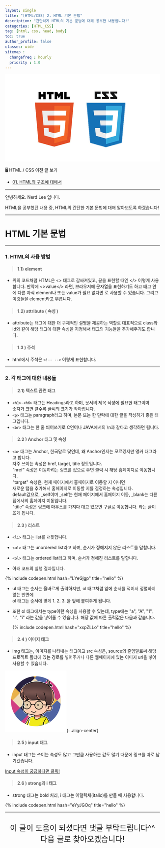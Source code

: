 ```yaml
---
layout: single
title: "[HTML/CSS] 2. HTML 기본 문법"
description: "간단하게 HTML의 기본 문법에 대해 공부한 내용입니다!"
categories: [HTML_CSS]
tag: [html, css, head, body]
toc: true
author_profile: false
classes: wide
sitemap :
  changefreq : hourly
  priority : 1.0
---
```


![](/assets/img/etc/html_css.jpeg)

🖥 HTML / CSS 이전 글 보기

- [01. HTML의 구조에 대해서](/html_css/0001/)

---

안녕하세요. Nerd Lee 입니다.

HTML을 공부했던 내용 중, HTML의 간단한 기본 문법에 대해 알아보도록 하겠습니다!

---

# HTML 기본 문법

---

### 1. HTML의 사용 방법

> #### 1.1) element

<script src="https://gist.github.com/Nerd-Lee/449a6afedb863100f8ed230c78a92ec7.js"></script>

- 위의 코드처럼 HTML은 <> 태그로 감싸져있고, 끝을 표현할 때엔 </> 이렇게 사용합니다.
  만약에 <>value</> 라면, 브라우저에 문자열을 표현하기도 하고
  태그 안에 다른 자식 element나 또는 value가 필요 없다면 <tag/> 로 사용할 수 있습니다.
  그리고 이것들을 element라고 부릅니다.

> #### 1.2) attribute ( 속성 )

<script src="https://gist.github.com/Nerd-Lee/00c24fed1ef34a68859d871df09e34a5.js"></script>

- attribute는 태그에 대한 더 구체적인 설명을 제공하는 역할로
  대표적으로 class와 id와 같이 해당 태그에 대한 속성을 지정해서 태그의 기능들을 추가해주기도 합니다.

> #### 1.3 ) 주석

<script src="https://gist.github.com/Nerd-Lee/c4666a2c41522253eccacd42a1fcfc30.js"></script>

- html에서 주석은 `<!-- -->` 이렇게 표현합니다.

---

### 2. 각 태그에 대한 내용들

> #### 2.1) 텍스트 관련 태그

<script src="https://gist.github.com/Nerd-Lee/24d227b00b957dd486cb2eaec836d7da.js"></script>

- `<h1>~<h6>` 태그는 Headings라고 하며, 문서의 제목 작성에 필요한 태그이며<br>숫자가 크면 클수록 글씨의 크기가 작아집니다.
- `<p>` 태그는 paragraph라고 하며, 본문 또는 한 단락에 대한 글을 작성하기 좋은 태그입니다.
- `<br>` 태그는 한 줄 띄어쓰기로 C언어나 JAVA에서의 \n과 같다고 생각하면 됩니다.

> #### 2.2 ) Anchor 태그 및 속성

<script src="https://gist.github.com/Nerd-Lee/dc67bb3c9d15c281389c5f6391ce05b7.js"></script>

- `<a>` 태그는 Anchor, 한국말로 닻인데, 왜 Anchor인지는 모르겠지만 앵커 태그라고 합니다.<br>
  자주 쓰이는 속성은 href, target, title 정도입니다.<br>
  "href" 속성은 이동하려는 링크를 값으로 주면 클릭 시 해당 홈페이지로 이동합니다.<br>
  "target" 속성은, 현재 페이지에서 홈페이지로 이동할 지 아니면<br>
  새로운 탭을 추가해서 홈페이지로 이동할 지를 결정하는 속성입니다.<br>
  default값으로, \_self이며 \_self는 현재 페이지에서 홈페이지 이동, \_blank는 다른 탭에서의 홈페이지 이동입니다.<br>
  "title" 속성은 링크에 마우스를 가져다 대고 있으면 구글로 이동합니다. 라는 글이 뜨게 됩니다.<br>

> #### 2.3 ) 리스트

<script src="https://gist.github.com/Nerd-Lee/8ca7474e3df7462946b6914c38a42dfe.js"></script>

- `<li>` 태그는 list를 ㄹ뜻합니다.
- `<ul>` 태그는 unordered list라고 하며, 순서가 정해지지 않은 리스트를 말합니다.
- `<ol>` 태그는 ordered list라고 하며, 순서가 정해진 리스트를 말합니다.

- 아래 코드의 실행 결과입니다.

{% include codepen.html hash="LYeGjgp" title="hello" %}

- ul 태그는 순서는 올바르게 출력하지만, ol 태그처럼 앞에 순서를 적어서 정렬하지 않는 반면에<br>
  ol 태그는 순서에 맞게 1. 2. 3. 을 앞에 붙여주게 됩니다.

- 또한 ol 태그에서는 type이란 속성을 사용할 수 있는데, type에는 "a", "A", "1", "I", "i" 라는 값을 넣어줄 수 있습니다.
  해당 값에 따른 출력값은 다음과 같습니다.

  {% include codepen.html hash="xxpZLLo" title="hello" %}

> #### 2.4 ) 이미지 태그

- img 태그는, 이미지를 나타내는 태그이고 src 속성은, source의 줄임말로써
  해당 프로젝트 폴더에 있는 경로를 넣어주거나 다른 웹페이지에 있는 이미지 url을 넣어 사용할 수 있습니다.

<img src="/assets/img/etc/logo.png" style="width:200px; height:200px;"/>{: .align-center}

> #### 2.5 ) input 태그

- input 태그는 쓰이는 속성도 많고 그만큼 사용하는 값도 많기 때문에 링크를 따로 남기겠습니다.

<a href="https://developer.mozilla.org/ko/docs/Web/HTML/Element/Input" class="btn btn--primary" target="_blank">Input 속성이 궁금하다면 클릭!</a>

> #### 2.6 ) strong과 i 태그

- strong 태그는 bold 처리, i 태그는 이탤릭체(italic)를 만들 때 사용합니다.

{% include codepen.html hash="eYyJGOq" title="hello" %}

---

<br>

<div style="font-size:25px; text-align:center">
이 글이 도움이 되셨다면 댓글 부탁드립니다^^<br>
다음 글로 찾아오겠습니다!

</div>
